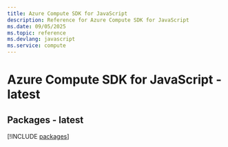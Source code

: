 ```yaml
---
title: Azure Compute SDK for JavaScript
description: Reference for Azure Compute SDK for JavaScript
ms.date: 09/05/2025
ms.topic: reference
ms.devlang: javascript
ms.service: compute
---
```

# Azure Compute SDK for JavaScript - latest
## Packages - latest
[!INCLUDE [packages](compute-index.md)]